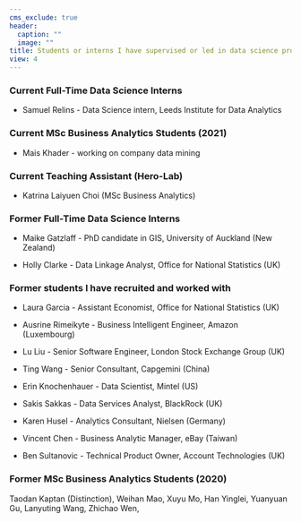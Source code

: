 ```yaml
---
cms_exclude: true
header:
  caption: ""
  image: ""
title: Students or interns I have supervised or led in data science projects
view: 4
---
```


### Current Full-Time Data Science Interns

-   Samuel Relins - Data Science intern, Leeds Institute for Data Analytics

### Current MSc Business Analytics Students (2021)

-   Mais Khader - working on company data mining 

### Current Teaching Assistant (Hero-Lab)

-   Katrina Laiyuen Choi (MSc Business Analytics)

### Former Full-Time Data Science Interns

-   Maike Gatzlaff - PhD candidate in GIS, University of Auckland (New Zealand)

-   Holly Clarke - Data Linkage Analyst, Office for National Statistics (UK)

### Former students I have recruited and worked with

-   Laura Garcia - Assistant Economist, Office for National Statistics (UK)

-   Ausrine Rimeikyte - Business Intelligent Engineer, Amazon (Luxembourg)

-   Lu Liu - Senior Software Engineer, London Stock Exchange Group (UK)

-   Ting Wang - Senior Consultant, Capgemini (China)

-   Erin Knochenhauer - Data Scientist, Mintel (US)

-   Sakis Sakkas - Data Services Analyst, BlackRock (UK)

-   Karen Husel - Analytics Consultant, Nielsen (Germany)

-   Vincent Chen - Business Analytic Manager, eBay (Taiwan)

-   Ben Sultanovic - Technical Product Owner, Account Technologies (UK)

### Former MSc Business Analytics Students (2020)

Taodan Kaptan (Distinction), Weihan Mao, Xuyu Mo, Han Yinglei, Yuanyuan Gu, Lanyuting Wang, Zhichao Wen,
